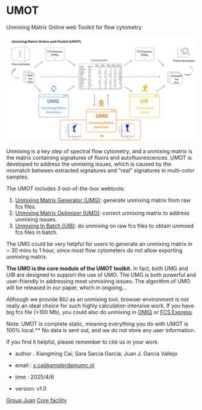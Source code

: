 # UMOT
Unmixing Matrix Online web Toolkit for flow cytometry

<p align="center">
  <img src="./images/overview.jpg" />
</p>


Unmixing is a key step of spectral flow cytometry, and a unmixing matrix is the matrix containing signatures of fluors and autofluorescences. UMOT is developed to address the unmixing issues, which is caused by the mismatch between extracted signatures and "real" signatures in multi-color samples.

The UMOT includes 3 out-of-the-box webtools:
1. [Unmixing Matrix Generator (UMG)](https://github.com/xiangmingcai/UnmixingMtxGenerator.github.io/tree/main): generate unmixing matrix from raw fcs files.
2. [Unmixing Matrix Optimizer (UMO)](https://github.com/xiangmingcai/UnmixingMtxOptimizer.github.io): correct unmixing matrix to address unmixing issues.
3. [Unmixing In Batch (UIB)](https://github.com/xiangmingcai/UnmixingInBatch.github.io): do unmixing on raw fcs files to obtain unmixed fcs files in batch.

The UMG could be very helpful for users to generate an unmixing matrix in ~ 30 mins to 1 hour, since most flow cytometers do not allow exporting unmixing matrix. 

**The UMO is the core module of the UMOT toolkit.** In fact, both UMG and UIB are designed to support the use of UMO. The UMG is both powerful and user-friendly in addressing most unmixinng issues. The algorithm of UMO will be released in our paper, which in ongoing...

Although we provide BIU as an unmixing tool, browser environment is not really an ideal choice for such highly calculation intensive work. If you have big fcs file (>100 Mb), you could also do unmixing in [OMIQ](https://help.omiq.ai/hc/en-us/articles/28937155541908-Create-and-Apply-a-Spectral-Unmixing-Matrix) or [FCS Express](https://denovosoftware.com/full-access/features/spectral-unmixing/). 

Note: UMOT is complete static, meaning everything you do with UMOT is 100% local.** No data is sent out, and we do not store any user information.

If you find it helpful, please remember to cite us in your work. 

- author : Xiangming Cai; Sara Sarcia Garcia; Juan J. Garcia Vallejo

- email : x.cai@amsterdamumc.nl

- time : 2025/4/6

- version: v1.0

[Group Juan](https://immunologyamsterdam.org/2020/08/10/juan-j-garcia-vallejo/)
[Core facility](https://vumc.nl/research/overzicht/molecular-cell-biology-immunology-research/mcbi-technology-center/o2flow-facility-mcbi.htm)


  
